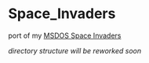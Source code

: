 # Space_Invaders
port of my [MSDOS Space Invaders](https://github.com/AlfredEVOL/Space-Invaders-DOS)

*directory structure will be reworked soon*
